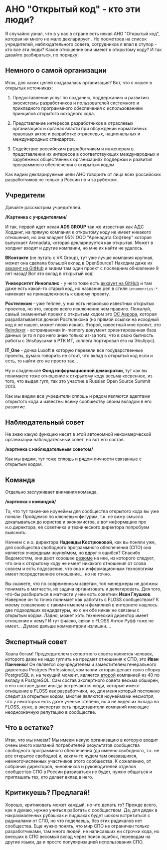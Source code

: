 # АНО "Открытый код" - кто эти люди?

Я случайно узнал, что в у нас в стране есть некая АНО "Открытый код", которая ни много не мало декларирует . Но посмотрев на список учредителей, наблюдательного совета, сотрудников я впал в ступор - кто все эти люди? Какое отношение они имеют к открытому коду? И так давайте разбираться, по порядку!

## Немного о самой организации

Итак, для каких целей создавалась организация? Вот, что я нашел в открытых источниках:

1. Предоставление услуг по созданию, поддержанию и развитию экосистемы 
   разработчиков и пользователей системного и прикладного программного 
   обеспечения с использованием принципов открытого исходного кода.

2. Представление интересов разработчиков в отраслевых организациях и 
   органах власти при обсуждении нормативных правовых актов и разработке 
   отраслевых, национальных и международных стандартов.

3. Содействие российским разработчикам и инженерам в представлении их 
   интересов в соответствующих международных и зарубежных общественных 
   организациях поддержки и развития программного обеспечения с открытым 
   кодом.

Как видим декларируемые цели АНО говорить от лица всех российских разработчиков не только в России но и за рубежом.

## Учредители

Давайте рассмотрим учредителей.

**/Картинка с учредителями/**

И так, первой идет некая **ADS GROUP** так же известная как АДС Ходдинг, на прямую компания к открытому коду не имеет никакого отношения, но она владеет 95% ООО "Аренадата Софтвер" которая выпускает Arenadata, которая декларируется как открытая. Может в холдинг входят и другие компании, но мне их найти не удалось.

**ВКонтакте** (не путать с VK Group), тут уже лучше компания крупная, может она сделала большой вклад в OpenSource? Находим даже их [аккаунт на GitHub](https://github.com/vk-com/) и видим там один проект с последним обновление 9 лет назад! Вот это вклад в открытый код!

**Университет Иннополис** - у него тоже есть [аккаунт на GitHub](https://github.com/InnopolisUniversity/innometrics) и там даже есть какой-то старый код, но название реп в стиле `innomenrics-*` намекает на принадлежность к одному проекту.

**Ростелеком** - уже теплее, у них есть несколько известных открытых проектов, но это, скорее всего исключение чем правило. Пожалуй, самый знаменитый проект с открытым кодом это [ОС Аврора](https://auroraos.ru/), которая разрабатывается дочкой Ростелекома (но прямой ссылки на исходный код я не нашел, может плохо искал). Второй, известный мне проект, это [Reindexer](https://github.com/Restream/reindexer) - встраиваемая in-memory документ ориентированная база данных (и то я про него знаю только из-за того, что в свою бытность работы с Эльбрусами в РТК ИТ, коллега портировал его на Эльбрус).

**IT_One** - дочка Luxoft в которую перевели все государственные проекты, думаю говорить не стоит, что вклад в открытый код если и есть, то найти его не просто так...

Ну и сладенькое **Фонд информационной демократии**, тут как вы понимаете тоже отношение к открытому коду весьма косвенное, из того, что выдал гугл, так это участие в Russian Open Source Summit 2013.

Как мы видим все учредители сплошь и рядом являются адептами открытого кода и известны всему сообществу своим вкладом в его развитие.

## Наблюдательный совет

Не знаю какую функцию несет в этой автономной некоммерческой организации наблюдательный совет, но вот его состав.

**/картинка с наблюдательным советом/**

Как мы видим, тут тоже сплошь и рядом личности связанные с открытым кодом.

## Команда

Отдельно заслуживает внимания команда.

**/картинка с командой/**

То, что тут такие-же ноунеймы для сообщества открытого кода вы уже поняли. Пройдемся по ключевым фигурам, т.к. не вижу смысла докапываться до юристов и экономистов, а вот информацию про и.о.директора, её советника и технического директора попробуем выяснить.

Начнем с и.о. директора **Надежды Кострюковой**, как вы поняли уже, для сообщества свободного программного обеспечения (СПО) она является очередным ноунеймом, но вдруг я ошибся? Спасибо Ведомостям, они дают хорошее [резюме](https://events.vedomosti.ru/speakers/kostrukova-nadezhda-10364) на нее, из которого следует, что она к открытому коду не имеет никакого отношения от слова совсем и есть подозрение, что она к информационным технологиям имеет посредственное отношение... но не точно.

Вы скажете, что по современным заветам, топ менеджеры не должны понимать в матчасти, их задача организовать и делегировать. Для того, что-бы разбираться в матчасти у нее есть советник **Иван Глушков**. Наверное он то точно понимает как работать с FLOSS сообществом? К моему сожалению с такими именем и фамилией в интернете нашлось две подходящих кандидатуры, но о ни обе никак не связаны с открытым кодом. Ладно, может хоть технический директор имеет отношение к нему? И тут фиаско, связи с FLOSS Антон Руфф тоже не имеет... Думаю дальше комментарии излишни....

## Экспертный совет

Хвала богам! Председателем экспертного совета является человек, которого даже не надо гуглить на предмет отношения к СПО, это **Иван Панченко**! Он является соучредителем и заместителем генерального директора Postgres Professional, компании которая делает свою сборку PostgreSQL и, на текущий момент, является [второй](https://zoom.cnews.ru/soft/news/top/2023-04-27_rossiyane_vybilis_v_lidery) компанией из 40 по вкладу в PostgreSQL. Сам состав экспертного совета весьма обширен, в его составе даже иногда встречаются люди, которые имеют отношение в FLOSS как разработчики, но, для меня который постоянно следит за открытым кодом, многие являются ноунеймами несмотря, что у некоторых есть даже ученые степени, но я не видел их вклада во FLOSS, хуже, в экспертах есть представители компаний имеющие неоднозначную репутацию в сообществе.

## Что в остатке?

Итак, что мы имеем? Мы имеем некую организацию в которую входит очень много компаний потребителей результатов сообщества свободного программного обеспечения (да именно свободного, т.к. не все открытое свободно) и, каким-то чудом там оказавшихся, немногочисленных участников этого сообщества. К сожалению, от собраний директоров, чиновников и руководителей отделов сообщество СПО в России развиваться не будет, нужно общаться и приглашать тех, кто делает вклад в него.

## Критикуешь? Предлагай!

Хорошо, критиковать может каждый, но что делать то? Прежде всего, как я думаю, нужно учиться работать с сообществом. Да, для дядек в накрахмаленных рубашках и пиджаках будет шоком встретиться с радикалами от СПО, но что поделаешь, без этих радикалов нет сообщества. Еще нужно понять, что мир СПО не ограничен только разработчиками, там много людей, не написавших ни строчки кода, но внесших в СПО весомый вклад через поиск ошибок, переводам на другие языки, да и просто популяризацией использования СПО.


